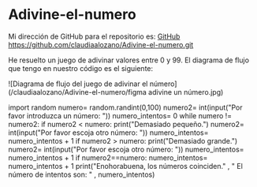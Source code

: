 # Adivine-el-numero

Mi dirección de GitHub para el repositorio es: [GitHub](https://github.com/claudiaalozano/Adivine-el-numero.git)
https://github.com/claudiaalozano/Adivine-el-numero.git

He resuelto un juego de adivinar valores entre 0 y 99.
El diagrama de flujo que tengo en nuestro código es el siguiente:

![Diagrama de flujo del juego de adivinar el número](/claudiaalozano/Adivine-el-numero/figma adivine un número.jpg)

import random
numero= random.randint(0,100)
numero2= int(input("Por favor introduzca un número: "))
numero_intentos= 0
while numero != numero2:
    if numero2 < numero:
        print("Demasiado pequeño.")
        numero2= int(input("Por favor escoja otro número: "))
        numero_intentos= numero_intentos + 1
    if numero2 > numero:
        print("Demasiado grande.")
        numero2= int(input("Por favor escoja otro número: "))
        numero_intentos= numero_intentos + 1
if numero2==numero:
    numero_intentos= numero_intentos + 1
    print("Enohorabuena, los números coinciden." , " El número de intentos son: " , numero_intentos)
